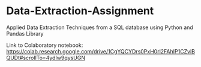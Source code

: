 # Data-Extraction-Assignment
Applied Data Extraction Techniques from a SQL database using Python and Pandas Library

Link to Colaboratory notebook: https://colab.research.google.com/drive/1CgYQCYDrs0PxH0rl2FAhIP1CZvlBQUDt#scrollTo=4ydIw9qysUGN
